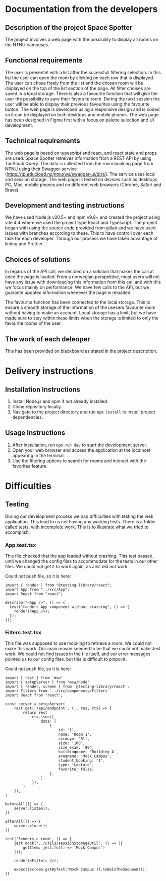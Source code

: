 # Documentation from the developers

## Description of the project Space Spotter
The project involves a web page with the possibility to display all rooms on the NTNU campuses. 

## Functional requirements
The user is presentet with a list after the sucessfull filtering selection. In this list the user can open the room by clicking on each row that is displayed. The user can chose freely from the list and the chosen room will be displayed on the top of the list section of the page. All filter choises are saved in a local storage. There is also a favourite function that will give the user the possibility to save their favourite room. During the next session the user will be able to display their previous favourites using the favourite button. The web page is developed using a responsive design and is coded so it can be displayed on both desktops and mobile phones. The web page has been designed in Figma first with a focus on palette selection and UI development. 

## Technical requirements
The web page is based on typescript and react, and react state and props are used. Space Spotter retreives information from a REST API by using TanStack Query. The data is collected from the room booking page from NTNU using their Swagger-service (https://tp.educloud.no/ntnu/ws/swagger-ui/dist/). The service uses local and session storage. The web page is tested on devices such as desktops, PC, Mac, mobile phones and on different web browsers (Chrome, Safari and Brave). 

## Development and testing instructions
We have used Node.js v20.5+ and npm v9.8+ and created the project using vite 4.4 where we used the project type React and Typescript. The project began with using the source code provided from gitlab and we have used issues with branches according to these. This to have controll over each task for each developer. Through our prosess we have taken advantage of linting and Prettier.  

## Choices of solutions
In regards of the API call, we decided on a solution that makes the call at once the page is loaded. From a norwegian perspektive, most users will not have any issue with downloading this information from this call and with this we focus mainly on performance. We have few calls to the API, but we guarante updated information whenever the page is reloaded. 

The favourite function has been connected to the local storage. This to ensure a smooth storage of the information of the usesers favourite room without having to make an account. Local storage has a limit, but we have made sure to stay within these limits when the storage is limited to only the favourite rooms of the user. 

## The work of each deleoper 
This has been provided on blackboard as stated in the project description. 


# Delivery instructions

## Installation Instructions

1. Install Node.js and npm if not already installed.
2. Clone repository locally
3. Navigate to the project directory and run `npm install` to install project dependencies.

## Usage Instructions

1. After installation, run `npm run dev` to start the development server.
2. Open your web browser and access the application at the localhost appearing in the terminal.
3. Use the filtering options to search for rooms and interact with the favorites feature.

# Difficulties

## Testing
During our development process we had difficulties with testing the web application. This lead to us not having any working tests. There is a folder called tests, with incomplete work. This is to illustrate what we tried to accomplish. 

### App.test.tsx
This file checked that the app loaded without crashing. This test passed, until we changed the config files to accommodate for the tests in our other files. We could not get it to work again, as Jest did not work. 

Could not push file, so it is here:
```
import { render } from "@testing-library/react";
import App from "../src/App";
import React from "react";

describe("<App />", () => {
  test("renders App component without crashing", () => {
    render(<App />);
  });
});
```

### Filters.test.tsx
This file was supposed to use mocking to retrieve a room. We could not make this work. Our main reason seemed to be that we could not make Jest work. We could not find issues in the file itself, and our error messages pointed us to our config files, but this is difficult to pinpoint.

Could not push file, so it is here:
```
import { rest } from 'msw'
import { setupServer } from 'msw/node'
import { render, screen } from '@testing-library/react';
import Filters from '../src/components/Filters'
import React from 'react';

const server = setupServer(
    rest.get('/api/endpoint', (_, res, ctx) => {
        return res(
            ctx.json({ 
                data: [
                    {
                        id: '1',
                        name: 'Room 1',
                        acronym: 'R1',
                        size: '100',
                        size_exam: '80',
                        buildingname: 'Building A',
                        areaname: 'Mock Campus',
                        student_booking: '1',
                        type: 'Lecture',
                        favorite: false,
                    },
                ]
            }),
        )
    }),
)  

beforeAll(() => {
    server.listen();
})

afterAll(() => {
    server.close();
})

test('Renders a room', () => {
    jest.mock('../utils/sessionStorageUtil', () => ({
        getItem: jest.fn(() => 'Mock Campus')
    }));

    render(<Filters />);

    expect(screen.getByText('Mock Campus')).toBeInTheDocument();
})
```
